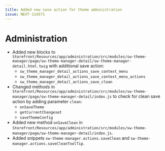 ```yaml
---
title: Added new save action for theme administration
issue: NEXT-114571
---
```

# Administration
* Added new blocks to `Storefront/Resources/app/administration/src/modules/sw-theme-manager/page/sw-theme-manager-detail/sw-theme-manager-detail.html.twig` with additional save action:
  * `sw_theme_manager_detail_actions_save_context_menu`
  * `sw_theme_manager_detail_actions_save_context_menu_actions`
  * `sw_theme_manager_detail_actions_save_clean`
* Changed methods in `Storefront/Resources/app/administration/src/modules/sw-theme-manager/page/sw-theme-manager-detail/index.js` to check for clean save action by adding parameter `clean`:
  * `onSaveTheme`
  * `getCurrentChangeset`
  * `saveThemeConfig`
* Added new method `onSaveClean` in `Storefront/Resources/app/administration/src/modules/sw-theme-manager/page/sw-theme-manager-detail/index.js`.
* Added snippets `sw-theme-manager.actions.saveClean` and `sw-theme-manager.actions.saveCleanToolTip`. 